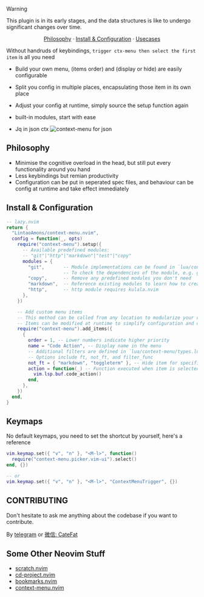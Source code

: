 > [!WARNING]
>
> This plugin is in its early stages, and the data structures is like to undergo significant changes over time.

<p align="center">
  <a href="https://github.com/LintaoAmons/context-menu.nvim?tab=readme-ov-file#philosophy">Philosophy</a>
  ·
  <a href="https://github.com/LintaoAmons/context-menu.nvim?tab=readme-ov-file#install--configuration">Install & Configuration</a>
  ·
  <a href="https://github.com/LintaoAmons/context-menu.nvim?tab=readme-ov-file#usecases">Usecases</a>
</p>

Without handruds of keybindings, `trigger ctx-menu then select the first item` is all you need

- Build your own menu, (items order) and (display or hide) are easily configurable
- Split you config in multiple places, encapsulating those item in its own place
- Adjust your config at runtime, simply source the setup function again
- built-in modules, start with ease

- Jq in json ctx
![context-menu for json](https://github.com/user-attachments/assets/6854fe18-d6c5-4c1a-848a-af6cb33dab27)

## Philosophy

- Minimise the cognitive overload in the head, but still put every functionality around you hand
- Less keybindings but remian productivity
- Configuration can be put in seperated spec files, and behaviour can be config at runtime and take effect immediately

## Install & Configuration

```lua
-- lazy.nvim
return {
  "LintaoAmons/context-menu.nvim",
  config = function(_, opts)
    require("context-menu").setup({
      -- Available predefined modules:
      -- "git"|"http"|"markdown"|"test"|"copy"
      modules = {
        "git",       -- Module implementations can be found in `lua/context-menu/modules`
                     -- To check the dependencies of the module, e.g. git module requires VGit.nvim
        "copy",      -- Remove any predefined modules you don't need
        "markdown",  -- Reference existing modules to learn how to create your own
        "http",      -- http module requires kulala.nvim
      },
    })

    -- Add custom menu items
    -- This method can be called from any location to modularize your configuration
    -- Items can be modified at runtime to simplify configuration and debugging
    require("context-menu").add_items({
      {
        order = 1, -- Lower numbers indicate higher priority
        name = "Code Action", -- Display name in the menu
        -- Additional filters are defined in `lua/context-menu/types.lua`
        -- Options include ft, not_ft, and filter_func
        not_ft = { "markdown", "toggleterm" }, -- Hide item for specified filetypes
        action = function(_) -- Function executed when item is selected
          vim.lsp.buf.code_action()
        end,
      },
    })
  end,
}
```

## Keymaps

No default keymaps, you need to set the shortcut by yourself, here's a reference

```lua
vim.keymap.set({ "v", "n" }, "<M-l>", function()
  require("context-menu.picker.vim-ui").select()
end, {})

-- or
vim.keymap.set({ "v", "n" }, "<M-l>", "ContextMenuTrigger", {})
```

## CONTRIBUTING

Don't hesitate to ask me anything about the codebase if you want to contribute.

By [telegram](https://t.me/+ssgpiHyY9580ZWFl) or [微信: CateFat](https://lintao-index.pages.dev/assets/images/wechat-437d6c12efa9f89bab63c7fe07ce1927.png)

## Some Other Neovim Stuff

- [scratch.nvim](https://github.com/LintaoAmons/scratch.nvim)
- [cd-project.nvim](https://github.com/LintaoAmons/cd-project.nvim)
- [bookmarks.nvim](https://github.com/LintaoAmons/bookmarks.nvim)
- [context-menu.nvim](https://github.com/LintaoAmons/context-menu.nvim)
